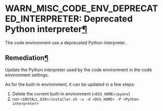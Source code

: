 WARN\_MISC\_CODE\_ENV\_DEPRECATED\_INTERPRETER: Deprecated Python interpreter[¶](#warn-misc-code-env-deprecated-interpreter-deprecated-python-interpreter "Permalink to this heading")
======================================================================================================================================================================================


The code environment use a deprecated Python interpreter.



Remediation[¶](#remediation "Permalink to this heading")
--------------------------------------------------------


Update the Python interpreter used by the code environment in the code environment settings.


As for the built\-in environment, it can be updated in a few steps:


1. Delete the current built\-in environment (`<DSS_HOME>/pyenv`)
2. run `<INSTALL_DIR>/installer.sh -u -d <DSS_HOME> -P <Python interpreter>`